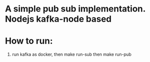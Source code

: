 # A simple pub sub implementation. Nodejs kafka-node based

# How to run:
1. run kafka as docker, then make run-sub then make run-pub